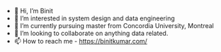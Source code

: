 + 👋 Hi, I’m Binit
+ 👀 I’m interested in system design and data engineering
+ 🌱 I’m currently pursuing master from Concordia University, Montreal
+ 💞️ I’m looking to collaborate on anything data related.
+ 📫 How to reach me - https://binitkumar.com/
